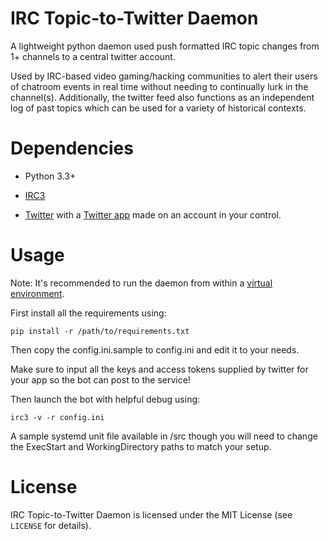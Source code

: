 IRC Topic-to-Twitter Daemon
====================================

A lightweight python daemon used push formatted IRC topic changes from 1+ channels to a central twitter account.

Used by IRC-based video gaming/hacking communities to alert their users of chatroom events in real time without needing to continually lurk in the channel(s). Additionally, the twitter feed also functions as an independent log of past topics which can be used for a variety of historical contexts.

Dependencies
====

 * Python 3.3+

 * [IRC3](https://pypi.python.org/pypi/irc3/)

 * [Twitter](https://pypi.python.org/pypi/twitter) with a [Twitter app](https://apps.twitter.com/) made on an account in your control.


Usage
====

Note: It's recommended to run the daemon from within a [virtual environment](https://docs.python.org/3/library/venv.html).

First install all the requirements using:

`pip install -r /path/to/requirements.txt`

Then copy the config.ini.sample to config.ini and edit it to your needs.

Make sure to input all the keys and access tokens supplied by twitter for your app so the bot can post to the service!

Then launch the bot with helpful debug using:

`irc3 -v -r config.ini`


A sample systemd unit file available in /src though you will need to change the ExecStart and WorkingDirectory paths to match your setup.

License
====

IRC Topic-to-Twitter Daemon is licensed under the MIT License (see `LICENSE` for details).
